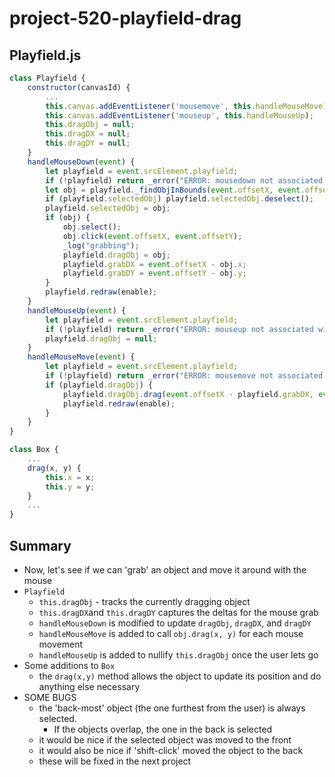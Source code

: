 # project-520-playfield-drag

## Playfield.js
```js
class Playfield {
    constructor(canvasId) {
        ...
        this.canvas.addEventListener('mousemove', this.handleMouseMove);
        this.canvas.addEventListener('mouseup', this.handleMouseUp);
        this.dragObj = null;
        this.dragDX = null;
        this.dragDY = null;
    }
    handleMouseDown(event) {
        let playfield = event.srcElement.playfield;
        if (!playfield) return _error("ERROR: mousedown not associated with a playfield");
        let obj = playfield._findObjInBounds(event.offsetX, event.offsetY);
        if (playfield.selectedObj) playfield.selectedObj.deselect();
        playfield.selectedObj = obj;
        if (obj) {
            obj.select();
            obj.click(event.offsetX, event.offsetY);
            _log("grabbing");
            playfield.dragObj = obj;
            playfield.grabDX = event.offsetX - obj.x;
            playfield.grabDY = event.offsetY - obj.y;
        }
        playfield.redraw(enable);
    }
    handleMouseUp(event) {
        let playfield = event.srcElement.playfield;
        if (!playfield) return _error("ERROR: mouseup not associated with a playfield");
        playfield.dragObj = null;
    }
    handleMouseMove(event) {
        let playfield = event.srcElement.playfield;
        if (!playfield) return _error("ERROR: mousemove not associated with a playfield");
        if (playfield.dragObj) {
            playfield.dragObj.drag(event.offsetX - playfield.grabDX, event.offsetY - playfield.grabDY);
            playfield.redraw(enable);
        }
    }
}

class Box {
    ...
    drag(x, y) {
        this.x = x;
        this.y = y;
    }
    ...
}
```

## Summary
* Now, let's see if we can 'grab' an object and move it around with the mouse
* `Playfield`
  * `this.dragObj` - tracks the currently dragging object
  * `this.dragDX`and `this.dragDY` captures the deltas for the mouse grab
  * `handleMouseDown` is modified to update `dragObj`, `dragDX`, and `dragDY` 
  * `handleMouseMove` is added to call `obj.drag(x, y)` for each mouse movement
  * `handleMouseUp` is added to nullify `this.dragObj` once the user lets go
* Some additions to `Box`
  * the `drag(x,y)` method allows the object to update its position and do anything else necessary
* SOME BUGS
  * the 'back-most' object (the one furthest from the user) is always selected. 
    * If the objects overlap, the one in the back is selected
  * it would be nice if the selected object was moved to the front
  * it would also be nice if 'shift-click' moved the object to the back
  * these will be fixed in the next project